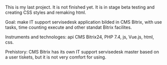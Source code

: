 This is my last project.
It is not finished yet.
It is in stage beta testing and creating CSS styles and remaking html.

Goal: make IT support servisedesk application bilded in CMS Bitrix, with use tasks, time counting execute  and other standat Bitrix facilites.

Instruments and technologes: api CMS Bitrix24, PHP 7.4,  js, Vue.js, html, css.

Prehistory:  CMS Bitrix has its own IT support servisedesk master based on a user tiskets,  but it is not very comfort for using.

